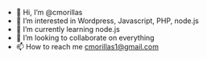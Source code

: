 - 👋 Hi, I’m @cmorillas
- 👀 I’m interested in Wordpress, Javascript, PHP, node.js
- 🌱 I’m currently learning node.js
- 💞️ I’m looking to collaborate on everything
- 📫 How to reach me cmorillas1@gmail.com

<!---
cmorillas/cmorillas is a ✨ special ✨ repository because its `README.md` (this file) appears on your GitHub profile.
You can click the Preview link to take a look at your changes.
--->
